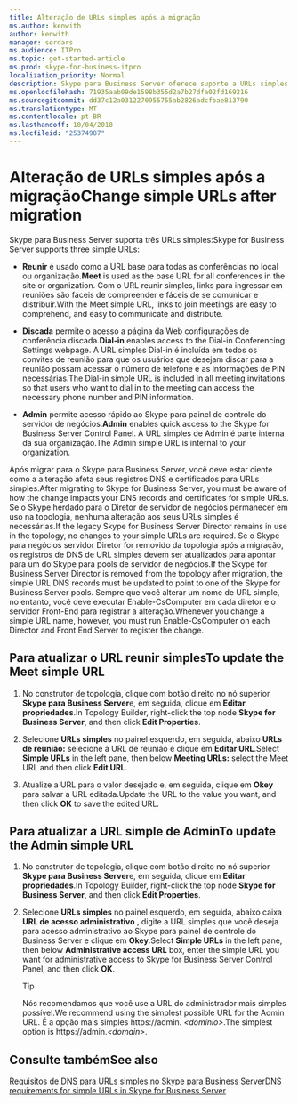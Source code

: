 ```yaml
---
title: Alteração de URLs simples após a migração
ms.author: kenwith
author: kenwith
manager: serdars
ms.audience: ITPro
ms.topic: get-started-article
ms.prod: skype-for-business-itpro
localization_priority: Normal
description: Skype para Business Server oferece suporte a URLs simples.
ms.openlocfilehash: 71935aab09de1598b355d2a7b27dfa02fd169216
ms.sourcegitcommit: dd37c12a0312270955755ab2826adcfbae813790
ms.translationtype: MT
ms.contentlocale: pt-BR
ms.lasthandoff: 10/04/2018
ms.locfileid: "25374987"
---
```

# <a name="change-simple-urls-after-migration"></a><span data-ttu-id="eaa65-103">Alteração de URLs simples após a migração</span><span class="sxs-lookup"><span data-stu-id="eaa65-103">Change simple URLs after migration</span></span>

<span data-ttu-id="eaa65-104">Skype para Business Server suporta três URLs simples:</span><span class="sxs-lookup"><span data-stu-id="eaa65-104">Skype for Business Server supports three simple URLs:</span></span>
  
- <span data-ttu-id="eaa65-105">**Reunir** é usado como a URL base para todas as conferências no local ou organização.</span><span class="sxs-lookup"><span data-stu-id="eaa65-105">**Meet** is used as the base URL for all conferences in the site or organization.</span></span> <span data-ttu-id="eaa65-106">Com o URL reunir simples, links para ingressar em reuniões são fáceis de compreender e fáceis de se comunicar e distribuir.</span><span class="sxs-lookup"><span data-stu-id="eaa65-106">With the Meet simple URL, links to join meetings are easy to comprehend, and easy to communicate and distribute.</span></span> 
    
- <span data-ttu-id="eaa65-107">**Discada** permite o acesso a página da Web configurações de conferência discada.</span><span class="sxs-lookup"><span data-stu-id="eaa65-107">**Dial-in** enables access to the Dial-in Conferencing Settings webpage.</span></span> <span data-ttu-id="eaa65-108">A URL simples Dial-in é incluída em todos os convites de reunião para que os usuários que desejam discar para a reunião possam acessar o número de telefone e as informações de PIN necessárias.</span><span class="sxs-lookup"><span data-stu-id="eaa65-108">The Dial-in simple URL is included in all meeting invitations so that users who want to dial in to the meeting can access the necessary phone number and PIN information.</span></span> 
    
- <span data-ttu-id="eaa65-109">**Admin** permite acesso rápido ao Skype para painel de controle do servidor de negócios.</span><span class="sxs-lookup"><span data-stu-id="eaa65-109">**Admin** enables quick access to the Skype for Business Server Control Panel.</span></span> <span data-ttu-id="eaa65-110">A URL simples de Admin é parte interna da sua organização.</span><span class="sxs-lookup"><span data-stu-id="eaa65-110">The Admin simple URL is internal to your organization.</span></span> 
    
<span data-ttu-id="eaa65-111">Após migrar para o Skype para Business Server, você deve estar ciente como a alteração afeta seus registros DNS e certificados para URLs simples.</span><span class="sxs-lookup"><span data-stu-id="eaa65-111">After migrating to Skype for Business Server, you must be aware of how the change impacts your DNS records and certificates for simple URLs.</span></span> <span data-ttu-id="eaa65-112">Se o Skype herdado para o Diretor de servidor de negócios permanecer em uso na topologia, nenhuma alteração aos seus URLs simples é necessárias.</span><span class="sxs-lookup"><span data-stu-id="eaa65-112">If the legacy Skype for Business Server Director remains in use in the topology, no changes to your simple URLs are required.</span></span> <span data-ttu-id="eaa65-113">Se o Skype para negócios servidor Diretor for removido da topologia após a migração, os registros de DNS de URL simples devem ser atualizados para apontar para um do Skype para pools de servidor de negócios.</span><span class="sxs-lookup"><span data-stu-id="eaa65-113">If the Skype for Business Server Director is removed from the topology after migration, the simple URL DNS records must be updated to point to one of the Skype for Business Server pools.</span></span> <span data-ttu-id="eaa65-114">Sempre que você alterar um nome de URL simple, no entanto, você deve executar Enable-CsComputer em cada diretor e o servidor Front-End para registrar a alteração.</span><span class="sxs-lookup"><span data-stu-id="eaa65-114">Whenever you change a simple URL name, however, you must run Enable-CsComputer on each Director and Front End Server to register the change.</span></span>

## <a name="to-update-the-meet-simple-url"></a><span data-ttu-id="eaa65-115">Para atualizar o URL reunir simples</span><span class="sxs-lookup"><span data-stu-id="eaa65-115">To update the Meet simple URL</span></span>

1. <span data-ttu-id="eaa65-116">No construtor de topologia, clique com botão direito no nó superior **Skype para Business Server**e, em seguida, clique em **Editar propriedades**.</span><span class="sxs-lookup"><span data-stu-id="eaa65-116">In Topology Builder, right-click the top node **Skype for Business Server**, and then click **Edit Properties**.</span></span>
    
2. <span data-ttu-id="eaa65-117">Selecione **URLs simples** no painel esquerdo, em seguida, abaixo **URLs de reunião:** selecione a URL de reunião e clique em **Editar URL**.</span><span class="sxs-lookup"><span data-stu-id="eaa65-117">Select **Simple URLs** in the left pane, then below **Meeting URLs:** select the Meet URL and then click **Edit URL**.</span></span>
    
3. <span data-ttu-id="eaa65-118">Atualize a URL para o valor desejado e, em seguida, clique em **Okey** para salvar a URL editada.</span><span class="sxs-lookup"><span data-stu-id="eaa65-118">Update the URL to the value you want, and then click **OK** to save the edited URL.</span></span> 
    
## <a name="to-update-the-admin-simple-url"></a><span data-ttu-id="eaa65-119">Para atualizar a URL simple de Admin</span><span class="sxs-lookup"><span data-stu-id="eaa65-119">To update the Admin simple URL</span></span>

1. <span data-ttu-id="eaa65-120">No construtor de topologia, clique com botão direito no nó superior **Skype para Business Server**e, em seguida, clique em **Editar propriedades**.</span><span class="sxs-lookup"><span data-stu-id="eaa65-120">In Topology Builder, right-click the top node **Skype for Business Server**, and then click **Edit Properties**.</span></span>
    
2. <span data-ttu-id="eaa65-121">Selecione **URLs simples** no painel esquerdo, em seguida, abaixo caixa **URL de acesso administrativo** , digite a URL simples que você deseja para acesso administrativo ao Skype para painel de controle do Business Server e clique em **Okey**.</span><span class="sxs-lookup"><span data-stu-id="eaa65-121">Select **Simple URLs** in the left pane, then below **Administrative access URL** box, enter the simple URL you want for administrative access to Skype for Business Server Control Panel, and then click **OK**.</span></span>
    
   > [!TIP]
   > <span data-ttu-id="eaa65-122">Nós recomendamos que você use a URL do administrador mais simples possível.</span><span class="sxs-lookup"><span data-stu-id="eaa65-122">We recommend using the simplest possible URL for the Admin URL.</span></span> <span data-ttu-id="eaa65-123">É a opção mais simples https://admin. <em> \<domínio\></em>.</span><span class="sxs-lookup"><span data-stu-id="eaa65-123">The simplest option is https://admin.<em>\<domain\></em>.</span></span> 
  
## <a name="see-also"></a><span data-ttu-id="eaa65-124">Consulte também</span><span class="sxs-lookup"><span data-stu-id="eaa65-124">See also</span></span>

[<span data-ttu-id="eaa65-125">Requisitos de DNS para URLs simples no Skype para Business Server</span><span class="sxs-lookup"><span data-stu-id="eaa65-125">DNS requirements for simple URLs in Skype for Business Server</span></span>](../../SfbServer/plan-your-deployment/network-requirements/simple-urls.md)
